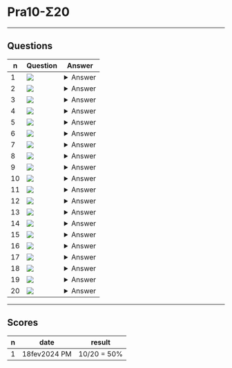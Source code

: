 # Pra10-Σ20

---

## Questions
|n|Question|Answer|
|-|--------|------|
|1|<img src="https://i.imgur.com/pnTKpTe.png">|<details><summary>Answer</summary><img src="https://i.imgur.com/jWa34l8.png"></details>|
|2|<img src="https://i.imgur.com/14S2k5Y.png">|<details><summary>Answer</summary><img src="https://i.imgur.com/vMGjLzg.png"></details>|
|3|<img src="https://i.imgur.com/kOpaJQI.png">|<details><summary>Answer</summary><img src="https://i.imgur.com/brOXRnN.png"></details>|
|4|<img src="https://i.imgur.com/TdOuz4b.png">|<details><summary>Answer</summary><img src="https://i.imgur.com/N3zUATh.png"></details>|
|5|<img src="https://i.imgur.com/axTmdLt.png">|<details><summary>Answer</summary><img src="https://i.imgur.com/YcCtv2s.png"></details>|
|6|<img src="https://i.imgur.com/myJwPRi.png">|<details><summary>Answer</summary><img src="https://i.imgur.com/poslBPE.png"></details>|
|7|<img src="https://i.imgur.com/CMOYgM1.png">|<details><summary>Answer</summary><img src="https://i.imgur.com/iUWAupu.png"></details>|
|8|<img src="https://i.imgur.com/IpqeSRC.png">|<details><summary>Answer</summary><img src="https://i.imgur.com/MoibMFD.png"></details>|
|9|<img src="https://i.imgur.com/CopPhhB.png">|<details><summary>Answer</summary><img src="https://i.imgur.com/7X3MBfb.png"></details>|
|10|<img src="https://i.imgur.com/Y0FIQBk.png">|<details><summary>Answer</summary><img src="https://i.imgur.com/W5MMepO.png"></details>|
|11|<img src="https://i.imgur.com/YGTXnsg.png">|<details><summary>Answer</summary><img src="https://i.imgur.com/1I1WSYp.png"></details>|
|12|<img src="https://i.imgur.com/JRe2xW5.png">|<details><summary>Answer</summary><img src="https://i.imgur.com/x5szEXD.png"></details>|
|13|<img src="https://i.imgur.com/rUkgH5e.png">|<details><summary>Answer</summary><img src="https://i.imgur.com/pWKqMN5.png"></details>|
|14|<img src="https://i.imgur.com/XtqZkck.png">|<details><summary>Answer</summary><img src="https://i.imgur.com/G5fllww.png"></details>|
|15|<img src="https://i.imgur.com/YRueMsw.png">|<details><summary>Answer</summary><img src="https://i.imgur.com/Wueueyp.png"></details>|
|16|<img src="https://i.imgur.com/mvl73BM.png">|<details><summary>Answer</summary><img src="https://i.imgur.com/Paqie05.png"></details>|
|17|<img src="https://i.imgur.com/vIhCQhm.png">|<details><summary>Answer</summary><img src="https://i.imgur.com/Sjge0pV.png"></details>|
|18|<img src="https://i.imgur.com/9qwjXYY.png">|<details><summary>Answer</summary><img src="https://i.imgur.com/uJfC9R5.png"></details>|
|19|<img src="https://i.imgur.com/Lg13ke6.png">|<details><summary>Answer</summary><img src="https://i.imgur.com/be5cHp4.png"></details>|
|20|<img src="https://i.imgur.com/kyWEm4w.png">|<details><summary>Answer</summary><img src="https://i.imgur.com/VeWbRnw.png"></details>|

---

## Scores
|n|date|result|
|-|----|------|
|1|18fev2024 PM|10/20 = 50%|
